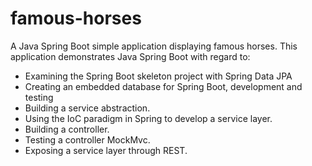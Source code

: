# famous-horses
<p>A Java Spring Boot simple application displaying famous horses.
This application demonstrates Java Spring Boot with regard to:</p>
<ul>
  <li>Examining the Spring Boot skeleton project with Spring Data JPA</li>
<li>Creating an embedded database for Spring Boot, development and testing</li>
<li>Building a service abstraction.</li>
<li>Using the IoC paradigm in Spring to develop a service layer.</li>
<li>Building a controller.</li>
<li>Testing a controller MockMvc.</li>
<li>Exposing a service layer through REST.</li>
</ul>
